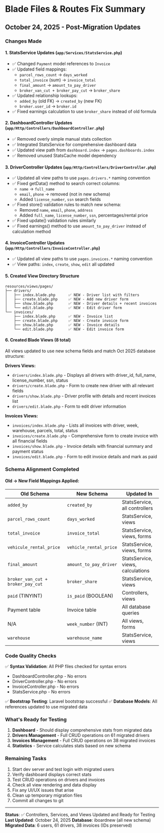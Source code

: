 # Blade Files & Routes Fix Summary

## October 24, 2025 - Post-Migration Updates

### Changes Made

#### 1. **StatsService Updates** (`app/Services/StatsService.php`)

-   ✅ Changed `Payment` model references to `Invoice`
-   ✅ Updated field mappings:
    -   `parcel_rows_count` → `days_worked`
    -   `total_invoice` (sum) → `invoice_total`
    -   `final_amount` → `amount_to_pay_driver`
    -   `broker_van_cut + broker_pay_cut` → `broker_share`
-   ✅ Updated relationship lookups:
    -   `added_by` (old FK) → `created_by` (new FK)
    -   `broker.user_id` → `broker.id`
-   ✅ Fixed earnings calculation to use `broker_share` instead of old formula

#### 2. **DashboardController Updates** (`app/Http/Controllers/DashboardController.php`)

-   ✅ Removed overly simple manual stats collection
-   ✅ Integrated StatsService for comprehensive dashboard data
-   ✅ Updated view path from `dashboard.index` → `pages.dashboards.index`
-   ✅ Removed unused StatsCache model dependency

#### 3. **DriverController Updates** (`app/Http/Controllers/DriverController.php`)

-   ✅ Updated all view paths to use `pages.drivers.*` naming convention
-   ✅ Fixed getData() method to search correct columns:
    -   `name` → `full_name`
    -   `email`, `phone` → removed (not in new schema)
    -   Added `license_number`, `ssn` search fields
-   ✅ Fixed store() validation rules to match new schema:
    -   Removed `name`, `email`, `phone`, `address`
    -   Added `full_name`, `license_number`, `ssn`, percentages/rental price
-   ✅ Fixed update() validation rules similarly
-   ✅ Fixed earnings() method to use `amount_to_pay_driver` instead of calculation method

#### 4. **InvoiceController Updates** (`app/Http/Controllers/InvoiceController.php`)

-   ✅ Updated all view paths to use `pages.invoices.*` naming convention
-   ✅ View paths: `index`, `create`, `show`, `edit` all updated

#### 5. **Created View Directory Structure**

```
resources/views/pages/
├── drivers/
│   ├── index.blade.php      ✅ NEW - Driver list with filters
│   ├── create.blade.php     ✅ NEW - Add new driver form
│   ├── show.blade.php       ✅ NEW - Driver details + recent invoices
│   └── edit.blade.php       ✅ NEW - Edit driver form
└── invoices/
    ├── index.blade.php      ✅ NEW - Invoice list
    ├── create.blade.php     ✅ NEW - Create invoice form
    ├── show.blade.php       ✅ NEW - Invoice details
    └── edit.blade.php       ✅ NEW - Edit invoice form
```

#### 6. **Created Blade Views** (8 total)

All views updated to use new schema fields and match Oct 2025 database structure:

**Drivers Views:**

-   `drivers/index.blade.php` - Displays all drivers with driver_id, full_name, license_number, ssn, status
-   `drivers/create.blade.php` - Form to create new driver with all relevant fields
-   `drivers/show.blade.php` - Driver profile with details and recent invoices list
-   `drivers/edit.blade.php` - Form to edit driver information

**Invoices Views:**

-   `invoices/index.blade.php` - Lists all invoices with driver, week, warehouse, parcels, total, status
-   `invoices/create.blade.php` - Comprehensive form to create invoice with all financial fields
-   `invoices/show.blade.php` - Invoice details with financial summary and payment status
-   `invoices/edit.blade.php` - Form to edit invoice details and mark as paid

### Schema Alignment Completed

#### Old → New Field Mappings Applied:

| Old Schema                        | New Schema             | Updated In                        |
| --------------------------------- | ---------------------- | --------------------------------- |
| `added_by`                        | `created_by`           | StatsService, all controllers     |
| `parcel_rows_count`               | `days_worked`          | StatsService, views               |
| `total_invoice`                   | `invoice_total`        | StatsService, views, forms        |
| `vehicule_rental_price`           | `vehicle_rental_price` | StatsService, views, forms        |
| `final_amount`                    | `amount_to_pay_driver` | StatsService, views, calculations |
| `broker_van_cut + broker_pay_cut` | `broker_share`         | StatsService, views               |
| `paid` (TINYINT)                  | `is_paid` (BOOLEAN)    | Controllers, views                |
| Payment table                     | Invoice table          | All database queries              |
| N/A                               | `week_number` (INT)    | All views, forms                  |
| `warehouse`                       | `warehouse_name`       | StatsService, views               |

### Code Quality Checks

✅ **Syntax Validation**: All PHP files checked for syntax errors

-   DashboardController.php - No errors
-   DriverController.php - No errors
-   InvoiceController.php - No errors
-   StatsService.php - No errors

✅ **Bootstrap Testing**: Laravel bootstrap successful
✅ **Database Models**: All references updated to use migrated data

### What's Ready for Testing

1. **Dashboard** - Should display comprehensive stats from migrated data
2. **Drivers Management** - Full CRUD operations on 61 migrated drivers
3. **Invoices Management** - Full CRUD operations on 38 migrated invoices
4. **Statistics** - Service calculates stats based on new schema

### Remaining Tasks

1. Start dev server and test login with migrated users
2. Verify dashboard displays correct stats
3. Test CRUD operations on drivers and invoices
4. Check all view rendering and data display
5. Fix any UI/UX issues that arise
6. Clean up temporary migration files
7. Commit all changes to git

---

**Status**: ✅ Controllers, Services, and Views Updated and Ready for Testing
**Last Updated**: October 24, 2025
**Database**: iboardnew (all new schema)
**Migrated Data**: 6 users, 61 drivers, 38 invoices (IDs preserved)
